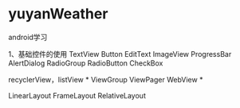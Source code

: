 # yuyanWeather
android学习

1、基础控件的使用
TextView
Button
EditText
ImageView
ProgressBar
AlertDialog
RadioGroup
RadioButton
CheckBox


recyclerView，listView *
ViewGroup
ViewPager
WebView *

LinearLayout
FrameLayout
RelativeLayout